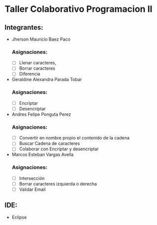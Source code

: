 # Taller Colaborativo Programacion II

## Integrantes:

- Jherson Mauricio Baez Paco
  ### Asignaciones:
  - [ ]  Llenar caracteres,
  - [ ]  Borrar caracteres
  - [ ]  Diferencia
  
- Geraldine Alexandra Parada Tobar
  ### Asignaciones:
  - [ ]   Encriptar
  - [ ]   Desencriptar

- Andres Felipe Ponguta Perez
  ### Asignaciones:
  - [ ]  Convertir en nombre propio el contenido de la cadena
  - [ ]  Buscar Cadena de caracteres
  - [ ]  Colaborar con Encriptar y desencriptar

- Marcos Esteban Vargas Avella
  ### Asignaciones:
  - [ ]   Intersección
  - [ ]   Borrar caracteres izquierda o derecha
  - [ ]   Validar Email

## IDE:
- Eclipse

